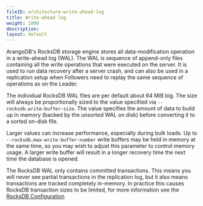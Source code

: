 ```yaml
---
fileID: architecture-write-ahead-log
title: Write-ahead log
weight: 1000
description: 
layout: default
---
```

ArangoDB's RocksDB storage engine stores all data-modification operation in a
write-ahead log (WAL). The WAL is sequence of append-only files containing
all the write operations that were executed on the server.
It is used to run data recovery after a server crash, and can also be used in
a replication setup when Followers need to replay the same sequence of operations as
on the Leader.

The individual RocksDB WAL files are per default about 64 MiB big.
The size will always be proportionally sized to the value specified via
`--rocksdb.write-buffer-size`. The value specifies the amount of data to build
up in memory (backed by the unsorted WAL on disk) before converting it to a
sorted on-disk file.

Larger values can increase performance, especially during bulk loads.
Up to `--rocksdb.max-write-buffer-number` write buffers may be held in memory
at the same time, so you may wish to adjust this parameter to control memory
usage. A larger write buffer will result in a longer recovery time  the next
time the database is opened.

The RocksDB WAL only contains committed transactions. This means you will never
see partial transactions in the replication log, but it also means transactions
are tracked completely in-memory. In practice this causes RocksDB transaction
sizes to be limited, for more information see the
[RocksDB Configuration](../programs-tools/arangodb-server/options/programs-arangod-rocksdb)
